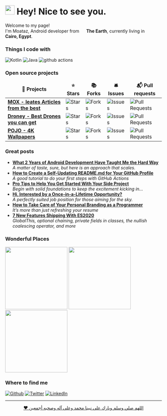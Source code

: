 <h1><img src="https://emojis.slackmojis.com/emojis/images/1531849430/4246/blob-sunglasses.gif?1531849430" width="30"/> Hey! Nice to see you.</h1>


<p>Welcome to my page! </br> I'm Moataz, Android developer from <img src="https://image.flaticon.com/icons/png/512/2707/2707254.png" width="15"/> <b>The Earth</b>, currently living in <img src="https://image.flaticon.com/icons/png/512/533/533451.png" width="15"/> <b>Cairo, Egypt</b>. </p>
<h3>Things I code with</h3>
<p>
  <img alt="Kotlin" src="https://img.shields.io/badge/kotlin-%230095D5.svg?style=for-the-badge&logo=kotlin&logoColor=white" /> 
  <img alt="Java" src="https://img.shields.io/badge/java-%23ED8B00.svg?style=for-the-badge&logo=java&logoColor=white" />
  <img alt="github actions" src="https://img.shields.io/badge/git-%23F05033.svg?style=for-the-badge&logo=git&logoColor=white" />
</p>
<h3>Open source projects</h3>
<table>
  <thead align="center">
    <tr border: none;>
      <td><b>🎁 Projects</b></td>
      <td><b>⭐ Stars</b></td>
      <td><b>📚 Forks</b></td>
      <td><b>🛎 Issues</b></td>
      <td><b>📬 Pull requests</b></td>
    </tr>
  </thead>
  <tbody>
    <tr>
      <td><a href="https://github.com//MoatazBadawy/MOX/"><b>MOX - leates Articles from the best</b></a></td>
      <td><img alt="Stars" src="https://img.shields.io/github/stars/MoatazBadawy/MOX?style=flat-square&labelColor=343b41"/></td>
      <td><img alt="Forks" src="https://img.shields.io/github/forks/MoatazBadawy/MOX?style=flat-square&labelColor=343b41"/></td>
      <td><img alt="Issues" src="https://img.shields.io/github/issues/MoatazBadawy/MOX?style=flat-square&labelColor=343b41"/></td>
      <td><img alt="Pull Requests" src="https://img.shields.io/github/issues-pr/MoatazBadawy/MOX?style=flat-square&labelColor=343b41"/></td>
    </tr>
	  <tr>
      <td><a href="https://github.com/MoatazBadawy/POJO-Wallpapers"><b>Droney - Best Drones you can get</b></a></td>
      <td><img alt="Stars" src="https://img.shields.io/github/stars/thmsgbrt/Chrome-Extension-with-React-and-Typescript-Starter-Pack?style=flat-square&labelColor=343b41"/></td>
      <td><img alt="Forks" src="https://img.shields.io/github/forks/thmsgbrt/Chrome-Extension-with-React-and-Typescript-Starter-Pack?style=flat-square&labelColor=343b41"/></td>
      <td><img alt="Issues" src="https://img.shields.io/github/issues/thmsgbrt/Chrome-Extension-with-React-and-Typescript-Starter-Pack?style=flat-square&labelColor=343b41"/></td>
      <td><img alt="Pull Requests" src="https://img.shields.io/github/issues-pr/thmsgbrt/Chrome-Extension-with-React-and-Typescript-Starter-Pack?style=flat-square&labelColor=343b41"/></td>
    </tr>
    <tr>
      <td><a href="https://github.com/MoatazBadawy/POJO-Wallpapers"><b>POJO - 4K Wallpapers</b></a></td>
      <td><img alt="Stars" src="https://img.shields.io/github/stars/MoatazBadawy/POJO-Wallpapers?style=flat-square&labelColor=343b41"/></td>
      <td><img alt="Forks" src="https://img.shields.io/github/forks/MoatazBadawy/POJO-Wallpapers?style=flat-square&labelColor=343b41"/></td>
      <td><img alt="Issues" src="https://img.shields.io/github/issues/MoatazBadawy/POJO-Wallpapers?style=flat-square&labelColor=343b41"/></td>
      <td><img alt="Pull Requests" src="https://img.shields.io/github/issues-pr/MoatazBadawy/POJO-Wallpapers?style=flat-square&labelColor=343b41"/></td>
    </tr>
  </tbody>
</table>
<h3>Great posts</h3>
<ul>
  <li><a href="https://blog.aritraroy.in/what-my-2-years-of-android-development-have-taught-me-the-hard-way-52b495ba5c51"><b>What 2 Years of Android Development Have Taught Me the Hard Way</b></a><br/><i>A matter of taste, sure, but here is an approach that scales.</i></li>
  <li><a href="https://medium.com/@th.guibert/how-to-create-a-self-updating-readme-md-for-your-github-profile-f8b05744ca91"><b>How to Create a Self-Updating README.md for Your GitHub Profile</b></a><br/><i>A good tutorial to do your first steps with GitHub Actions</i></li>
  <li><a href="https://medium.com/better-programming/pro-tips-to-help-you-get-started-with-your-side-project-15d01b76e0d8"><b>Pro Tips to Help You Get Started With Your Side Project</b></a><br/><i>Begin with solid foundations to keep the excitement kicking in...</i></li>
  <li><a href="https://medium.com/dev-genius/hi-interested-by-a-once-in-a-lifetime-opportunity-1777c889127c"><b>Hi, Interested by a Once-in-a-Lifetime Opportunity?</b></a><br/><i>A perfectly suited job position for those aiming for the sky.</i></li>
  <li><a href="https://medium.com/better-programming/how-to-take-care-of-your-personal-branding-as-a-programmer-2d3aeba56cb9"><b>How to Take Care of Your Personal Branding as a Programmer</b></a><br/><i>It’s more than just refreshing your resume</i></li>
  <li><a href="https://medium.com/better-programming/8-new-features-shipping-with-es2020-7a2721f710fb"><b>7 New Features Shipping With ES2020</b></a><br/><i>GlobalThis, optional chaining, private fields in classes, the nullish coalescing operator, and more</i></li>
</ul>
<h3>Wonderful Places</h3>
<p><img width="200" src="https://i.guim.co.uk/img/media/d143e03bccd1150ef52b8b6abd7f3e46885ea1b3/0_182_5472_3283/master/5472.jpg?width=1200&quality=85&auto=format&fit=max&s=d5a74a011c3fef1ad9c1c962721d221d" /> <img width="200" src="https://thenomadvisor.com/wp-content/uploads/2019/09/tenerifeteide-780x521.jpg" /> <img width="200" src="https://wallpaperaccess.com/full/1145876.jpg" /></p>

<h3>Where to find me</h3>
<p><a href="https://github.com/MoatazBadawy" target="_blank"><img alt="Github" src="https://img.shields.io/badge/GitHub-%2312100E.svg?&style=for-the-badge&logo=Github&logoColor=white" /></a> <a href="https://twitter.com/thecoderui" target="_blank"><img alt="Twitter" src="https://img.shields.io/badge/twitter-%231DA1F2.svg?&style=for-the-badge&logo=twitter&logoColor=white" /></a> <a href="https://www.linkedin.com/in/moataz-badawy" target="_blank"><img alt="LinkedIn" src="https://img.shields.io/badge/linkedin-%230077B5.svg?&style=for-the-badge&logo=linkedin&logoColor=white" />
</p>

------------
<p align="center"> ❤️ اللهم صلي وسلم وبارك على نبينا محمد وعلى آله وصحبه أجمعين
